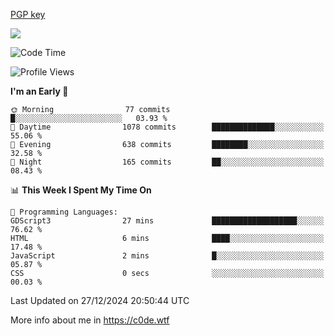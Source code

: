 [PGP key](https://c0de.wtf/urwq.asc)

<a href="https://wakatime.com"><img src="https://wakatime.com/share/@c0dezin/b7f18a7c-ab3a-40b8-8bc7-b1b7bf71f1d6.svg" /></a>

<!--START_SECTION:waka-->
![Code Time](http://img.shields.io/badge/Code%20Time-161%20hrs%2018%20mins-blue)

![Profile Views](http://img.shields.io/badge/Profile%20Views-0-blue)

**I'm an Early 🐤** 

```text
🌞 Morning                77 commits          █░░░░░░░░░░░░░░░░░░░░░░░░   03.93 % 
🌆 Daytime                1078 commits        ██████████████░░░░░░░░░░░   55.06 % 
🌃 Evening                638 commits         ████████░░░░░░░░░░░░░░░░░   32.58 % 
🌙 Night                  165 commits         ██░░░░░░░░░░░░░░░░░░░░░░░   08.43 % 
```


📊 **This Week I Spent My Time On** 

```text
💬 Programming Languages: 
GDScript3                27 mins             ███████████████████░░░░░░   76.62 % 
HTML                     6 mins              ████░░░░░░░░░░░░░░░░░░░░░   17.48 % 
JavaScript               2 mins              █░░░░░░░░░░░░░░░░░░░░░░░░   05.87 % 
CSS                      0 secs              ░░░░░░░░░░░░░░░░░░░░░░░░░   00.03 % 
```


 Last Updated on 27/12/2024 20:50:44 UTC
<!--END_SECTION:waka-->

More info about me in https://c0de.wtf
